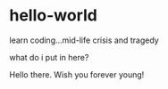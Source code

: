 # hello-world
learn coding...mid-life crisis and tragedy

what do i put in here? 

Hello there. Wish you forever young!
